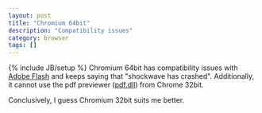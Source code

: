 ```yaml
---
layout: post
title: "Chromium 64bit"
description: "Compatibility issues"
category: browser 
tags: []
---
```

{% include JB/setup %}
Chromium 64bit has compatibility issues with [Adobe Flash](http://get.adobe.com/flashplayer/?no_redirect) and keeps saying that "shockwave has crashed". Additionally, it cannot use the pdf previewer ([pdf.dll](http://crportable.sourceforge.net/Docs/InstallingPlugins)) from Chrome 32bit.  

Conclusively, I guess Chromium 32bit suits me better.  
